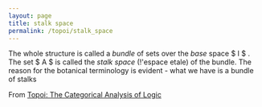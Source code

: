 ```yaml
---
layout: page
title: stalk space
permalink: /topoi/stalk_space
---
```

The whole structure is called a _bundle_ of sets over the _base_ space $ I $ . The set $ A $ is called the _stalk space_ (!'espace etale) of the bundle. The reason for the botanical terminology is evident - what we have is a bundle of stalks


From [Topoi: The Categorical Analysis of Logic](https://mathgloss.github.io/MathGloss/topoi.html)